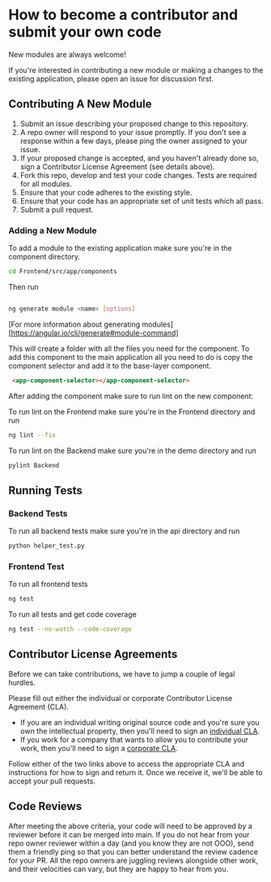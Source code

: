 # How to become a contributor and submit your own code

New modules are always welcome!

If you're interested in contributing a new module or making a changes to the existing application,
please open an issue for discussion first.

## Contributing A New Module

1. Submit an issue describing your proposed change to this repository.
2. A repo owner will respond to your issue promptly. If you don't see a response within
   a few days, please ping the owner assigned to your issue.
3. If your proposed change is accepted, and you haven't already done so, sign a
   Contributor License Agreement (see details above).
4. Fork this repo, develop and test your code changes. Tests are required for all
   modules.
5. Ensure that your code adheres to the existing style.
6. Ensure that your code has an appropriate set of unit tests which all pass.
7. Submit a pull request.

### Adding a New Module

To add a module to the existing application make sure you're in the component directory.

```bash
cd Frontend/src/app/components
```

Then run

```bash

ng generate module <name> [options]

```

[For more information about generating modules][https://angular.io/cli/generate#module-command]

This will create a folder with all the files you need for the component. To add this component to the main application all you need to do is copy the component selector and add it to the base-layer component.

```html
 <app-component-selector></app-component-selector>
```

After adding the component make sure to run lint on the new component: 

To run lint on the Frontend make sure you're in the Frontend directory and run

```bash
ng lint --fix
```

To run lint on the Backend make sure you're in the demo directory and run

```bash
pylint Backend 
```



## Running Tests

### Backend Tests

To run all backend tests make sure you're in the api directory and run 

```bash
python helper_test.py
```

### Frontend Test
To run all frontend tests

```bash
ng test
```

To run all tests and get code coverage

```bash
ng test --no-watch --code-coverage
```

## Contributor License Agreements

Before we can take contributions, we have to jump a couple of legal hurdles.

Please fill out either the individual or corporate Contributor License
Agreement (CLA).

  * If you are an individual writing original source code and you're sure you
    own the intellectual property, then you'll need to sign an [individual CLA](https://developers.google.com/open-source/cla/individual).
  * If you work for a company that wants to allow you to contribute your work,
    then you'll need to sign a [corporate CLA](https://developers.google.com/open-source/cla/corporate).

Follow either of the two links above to access the appropriate CLA and
instructions for how to sign and return it. Once we receive it, we'll
be able to accept your pull requests.

## Code Reviews

After meeting the above criteria, your code will need to be approved by a reviewer before it can be merged into main. If you do not hear from your repo owner reviewer within a day (and you know they are not OOO), send them a friendly ping so that you can better understand the review cadence for your PR. All the repo owners are juggling reviews alongside other work, and their velocities can vary, but they are happy to hear from you.